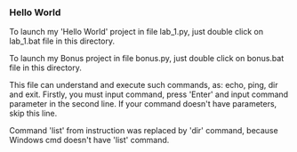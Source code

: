 ### Hello World ###


To launch my 'Hello World' project in file lab_1.py, just double click on lab_1.bat file in this directory.

To launch my Bonus project in file bonus.py, just double click on bonus.bat file in this directory.

This file can understand and execute such commands, as: echo, ping, dir and exit.
Firstly, you must input command, press 'Enter' and input command parameter in the second line. If your command doesn't have parameters, skip this line.

Command 'list' from instruction was replaced by 'dir' command, because Windows cmd doesn't have 'list' command.

